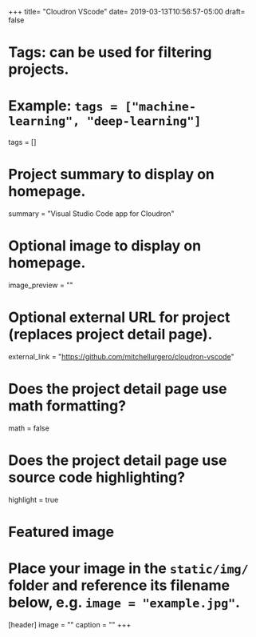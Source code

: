 +++
title= "Cloudron VScode"
date= 2019-03-13T10:56:57-05:00
draft= false
# Tags: can be used for filtering projects.
# Example: `tags = ["machine-learning", "deep-learning"]`
tags = []

# Project summary to display on homepage.
summary = "Visual Studio Code app for Cloudron"

# Optional image to display on homepage.
image_preview = ""

# Optional external URL for project (replaces project detail page).
external_link = "https://github.com/mitchellurgero/cloudron-vscode"

# Does the project detail page use math formatting?
math = false

# Does the project detail page use source code highlighting?
highlight = true

# Featured image
# Place your image in the `static/img/` folder and reference its filename below, e.g. `image = "example.jpg"`.
[header]
image = ""
caption = ""
+++

